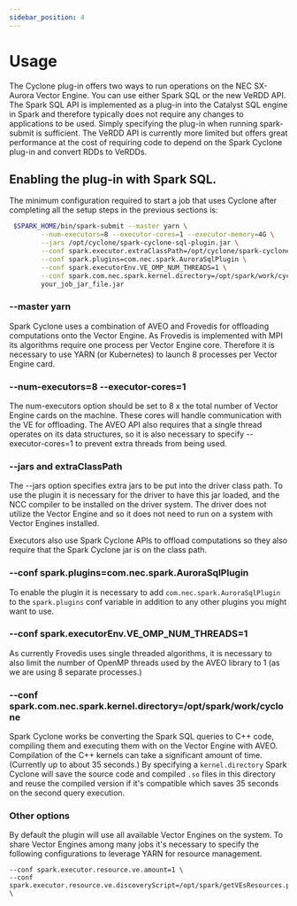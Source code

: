 ```yaml
---
sidebar_position: 4
---
```


# Usage

The Cyclone plug-in offers two ways to run operations on the NEC SX-Aurora
Vector Engine.  You can use either Spark SQL or the new VeRDD API.  The Spark
SQL API is implemented as a plug-in into the Catalyst SQL engine in Spark and
therefore typically does not require any changes to applications to be used.
Simply specifying the plug-in when running spark-submit is sufficient.  The
VeRDD API is currently more limited but offers great performance at the cost
of requiring code to depend on the Spark Cyclone plug-in and convert RDDs to
VeRDDs.

## Enabling the plug-in with Spark SQL.

The minimum configuration required to start a job that uses Cyclone after 
completing all the setup steps in the previous sections is:

```bash
 $SPARK_HOME/bin/spark-submit --master yarn \
        --num-executors=8 --executor-cores=1 --executor-memory=4G \
        --jars /opt/cyclone/spark-cyclone-sql-plugin.jar \
        --conf spark.executor.extraClassPath=/opt/cyclone/spark-cyclone-sql-plugin.jar \
        --conf spark.plugins=com.nec.spark.AuroraSqlPlugin \
        --conf spark.executorEnv.VE_OMP_NUM_THREADS=1 \
        --conf spark.com.nec.spark.kernel.directory=/opt/spark/work/cyclone \
        your_job_jar_file.jar
```

### --master yarn

Spark Cyclone uses a combination of AVEO and Frovedis for offloading 
computations onto the Vector Engine.  As Frovedis is implemented with MPI its
algorithms require one process per Vector Engine core. Therefore it is 
necessary to use YARN (or Kubernetes) to launch 8 processes per Vector Engine
card.

### --num-executors=8 --executor-cores=1

The num-executors option should be set to 8 x the total number of Vector Engine
cards on the machine.  These cores will handle communication with the VE for
offloading.  The AVEO API also requires that a single thread operates on its
data structures, so it is also necessary to specify --executor-cores=1 to 
prevent extra threads from being used.

### --jars and extraClassPath

The --jars option specifies extra jars to be put into the driver class path. To
use the plugin it is necessary for the driver to have this jar loaded, and the
NCC compiler to be installed on the driver system.  The driver does not utilize
the Vector Engine and so it does not need to run on a system with Vector Engines
installed.

Executors also use Spark Cyclone APIs to offload computations so they also 
require that the Spark Cyclone jar is on the class path.

### --conf spark.plugins=com.nec.spark.AuroraSqlPlugin

To enable the plugin it is necessary to add `com.nec.spark.AuroraSqlPlugin`
to the `spark.plugins` conf variable in addition to any other plugins you
might want to use.

### --conf spark.executorEnv.VE_OMP_NUM_THREADS=1

As currently Frovedis uses single threaded algorithms, it is necessary to 
also limit the number of OpenMP threads used by the AVEO library to 1 (as
we are using 8 separate processes.)

### --conf spark.com.nec.spark.kernel.directory=/opt/spark/work/cyclone

Spark Cyclone works be converting the Spark SQL queries to C++ code, compiling
them and executing them with on the Vector Engine with AVEO.  Compilation of
the C++ kernels can take a significant amount of time. (Currently up to about
35 seconds.)  By specifying a `kernel.directory` Spark Cyclone will save the
source code and compiled `.so` files in this directory and reuse the compiled
version if it's compatible which saves 35 seconds on the second query execution.

### Other options

By default the plugin will use all available Vector Engines on the system.  To
share Vector Engines among many jobs it's necessary to specify the following
configurations to leverage YARN for resource management.

    --conf spark.executor.resource.ve.amount=1 \
    --conf spark.executor.resource.ve.discoveryScript=/opt/spark/getVEsResources.py \

